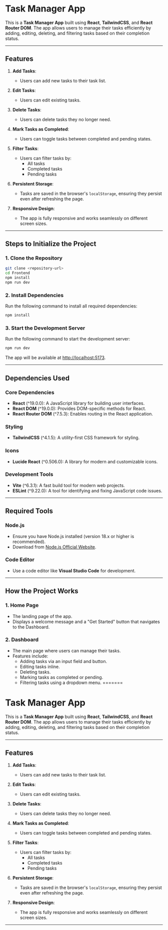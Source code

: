 
# Task Manager App

This is a **Task Manager App** built using **React**, **TailwindCSS**, and **React Router DOM**. The app allows users to manage their tasks efficiently by adding, editing, deleting, and filtering tasks based on their completion status.

---

## Features

1. **Add Tasks**:
    - Users can add new tasks to their task list.

2. **Edit Tasks**:
    - Users can edit existing tasks.

3. **Delete Tasks**:
    - Users can delete tasks they no longer need.

4. **Mark Tasks as Completed**:
    - Users can toggle tasks between completed and pending states.

5. **Filter Tasks**:
    - Users can filter tasks by:
      - All tasks
      - Completed tasks
      - Pending tasks

6. **Persistent Storage**:
    - Tasks are saved in the browser's `localStorage`, ensuring they persist even after refreshing the page.

7. **Responsive Design**:
    - The app is fully responsive and works seamlessly on different screen sizes.

---

## Steps to Initialize the Project

### 1. Clone the Repository
```bash
git clone <repository-url>
cd Frontend
npm install
npm run dev
```

### 2. Install Dependencies
Run the following command to install all required dependencies:
```bash
npm install
```

### 3. Start the Development Server
Run the following command to start the development server:
```bash
npm run dev
```
The app will be available at [http://localhost:5173](http://localhost:5173).

---

## Dependencies Used

### Core Dependencies
- **React** (^19.0.0): A JavaScript library for building user interfaces.
- **React DOM** (^19.0.0): Provides DOM-specific methods for React.
- **React Router DOM** (^7.5.3): Enables routing in the React application.

### Styling
- **TailwindCSS** (^4.1.5): A utility-first CSS framework for styling.

### Icons
- **Lucide React** (^0.506.0): A library for modern and customizable icons.

### Development Tools
- **Vite** (^6.3.1): A fast build tool for modern web projects.
- **ESLint** (^9.22.0): A tool for identifying and fixing JavaScript code issues.

---

## Required Tools

### Node.js
- Ensure you have Node.js installed (version 18.x or higher is recommended).
- Download from [Node.js Official Website](https://nodejs.org).

### Code Editor
- Use a code editor like **Visual Studio Code** for development.

---

## How the Project Works

### 1. Home Page
- The landing page of the app.
- Displays a welcome message and a "Get Started" button that navigates to the Dashboard.

### 2. Dashboard
- The main page where users can manage their tasks.
- Features include:
  - Adding tasks via an input field and button.
  - Editing tasks inline.
  - Deleting tasks.
  - Marking tasks as completed or pending.
  - Filtering tasks using a dropdown menu.
=======
# Task Manager App

This is a **Task Manager App** built using **React**, **TailwindCSS**, and **React Router DOM**. The app allows users to manage their tasks efficiently by adding, editing, deleting, and filtering tasks based on their completion status.

---

## Features

1. **Add Tasks**:
   - Users can add new tasks to their task list.

2. **Edit Tasks**:
   - Users can edit existing tasks.

3. **Delete Tasks**:
   - Users can delete tasks they no longer need.

4. **Mark Tasks as Completed**:
   - Users can toggle tasks between completed and pending states.

5. **Filter Tasks**:
   - Users can filter tasks by:
     - All tasks
     - Completed tasks
     - Pending tasks

6. **Persistent Storage**:
   - Tasks are saved in the browser's `localStorage`, ensuring they persist even after refreshing the page.

7. **Responsive Design**:
   - The app is fully responsive and works seamlessly on different screen sizes.

---


